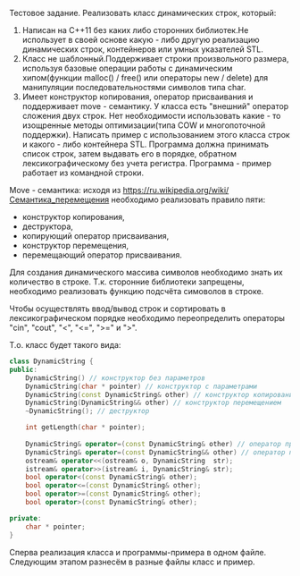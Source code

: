Тестовое задание.
Реализовать класс динамических строк, который:
1. Написан на C++11 без каких либо сторонних библиотек.Не использует в своей
основе какую - либо другую реализацию динамических строк, контейнеров или умных
указателей STL.
2. Класс не шаблонный.Поддерживает строки произвольного размера, используя
базовые операции работы с динамическим хипом(функции malloc() / free() или
операторы new / delete) для манипуляции последовательностями символов типа char.
3. Имеет конструктор копирования, оператор присваивания и поддерживает
move - семантику.
У класса есть "внешний" оператор сложения двух строк.
Нет необходимости использовать какие - то изощренные методы оптимизации(типа
COW и многопоточной поддержки).
Написать пример с использованием этого класса строк и какого - либо контейнера STL.
Программа должна принимать список строк, затем выдавать его в порядке, обратном
лексикографическому без учета регистра.
Программа - пример работает из командной строки.

Move - семантика: исходя из https://ru.wikipedia.org/wiki/Семантика_перемещения необходимо реализовать правило пяти:
- конструктор копирования,
- деструктора,
- копирующий оператор присваивания,
- конструктор перемещения,
- перемещающий оператор присваивания.

Для создания динамического массива символов необходимо знать их количество в строке. Т.к. сторонние библиотеки запрещены, необходимо реализовать функцию подсчёта симоволов в строке.

Чтобы осуществлять ввод/вывод строк и сортировать в лексикографическом порядке необходимо переопределить операторы "cin", "cout", "<", "<=", ">=" и ">".

Т.о. класс будет такого вида:

```c++
class DynamicString {
public:
	DynamicString() // конструктор без параметров
	DynamicString(char * pointer) // конструктор с параметрами
	DynamicString(const DynamicString& other) // конструктор копированием
	DynamicString(DynamicString&& other) // конструктор перемещением
	~DynamicString(); // деструктор

	int getLength(char * pointer);
	
	DynamicString& operator=(const DynamicString& other) // оператор присваивания копированием
	DynamicString& operator=(const DynamicString&& other) // оператор присваивания перемещением
	ostream& operator<<(ostream& o, DynamicString  str);
	istream& operator>>(istream& i, DynamicString& str);
	bool operator<(const DynamicString& other);
	bool operator<=(const DynamicString& other);
	bool operator>=(const DynamicString& other);
	bool operator>(const DynamicString& other);

private:
	char * pointer;
}
```


Сперва реализация класса и программы-примера в одном файле.
Следующим этапом разнесём в разные файлы класс и пример.
